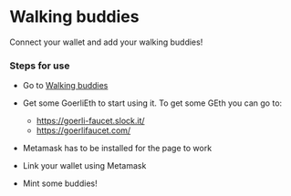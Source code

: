 # Walking buddies

Connect your wallet and add your walking buddies!


### Steps for use
- Go to [Walking buddies](https://walking-buddies.vercel.app/)
- Get some GoerliEth to start using it. To get some GEth you can go to:
  - https://goerli-faucet.slock.it/
  - https://goerlifaucet.com/

- Metamask has to be installed for the page to work
- Link your wallet using Metamask
- Mint some buddies!
